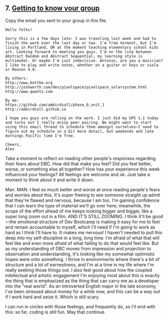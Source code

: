 ## 7. [Getting to know your group](7_get_to_know_your_group/readme.md)

Copy the email you sent to your group in this file.

	Hello folks!

	Sorry this is a few days late: I was traveling last week and had to finish the work over the last day or two. I'm from Vermont, but I'm living in Portland, OR at the moment teaching elementary school kids art. Looking forward to meeting you guys. I'm on the line between Abstract Random and Abstract Sequential; my learning style is multimodal. Or maybe I'm just indecisive. Antonio, are you a musician? I like to play and write notes, whether on a guitar or keys or viola or Reason 4.0. 

	By others:
	http://www.kottke.org
	http://joshworth.com/dev/pixelspace/pixelspace_solarsystem.html
	http://www.qwantz.com

	By me:
	https://github.com/ambirdsall/phase_0_unit_1
	http://ambirdsall.github.io

	I hope you guys are rolling on the work. I just did my GPS 1.1 today and turns out I really enjoy peer pairing. We might want to start using this email thread to schedule them amongst ourselves—I need to figure out my schedule in a bit more detail, but weekends and late mornings Pacific time I'm free.

	Cheers,
	Alex

Take a moment to reflect on reading other people's responses regarding their fears about DBC. How did that make you feel? Did you feel better, worse, or something else all together? How has your experience this week influenced your feelings? All feelings are welcome and ok. Just take a moment to think about it and write it down. 

Man. MAN. I feel so much better and worse at once reading people's fears and worries about this. It's super freeing to see someone straight up admit that they're flawed and nervous, because I am too. I'm gaining confidence that I can learn the type of material we'll go over here; meanwhile, the scope of the effort ahead of me keeps looking bigger and bigger, like a super long zoom out in a film. AND IT'S STILL ZOOMING. I think it'll be good—the emotional structure of Dev Bootcamp is making it easy for me to feel and remain accountable to myself, which I'll need if I'm going to work as hard as I think I'll have to. It makes me nervous! I haven't needed to pull this deep into my self-discipline in a long, long time. I'm afraid of what that will feel like and even more afraid of what failing to do that would feel like. But as my understanding of DBC moves from impression and projection to observation and understanding, it's looking like my somewhat optimistic hopes were onto something. I thrive in environments where there's a bit of structure and a lot of earnestness, and I'm at a time in my life where I'm really seeking those things out. I also feel good about how the coupled intellectual and artistic engagement I'm enjoying most about this is exactly the thing that is emphasized as the thing that can carry me as a developer into the "real world". As an introverted English major in the late economy, I've been stressed about money for a while now, and this can be a way out if I work hard and seize it. Which is still scary.

I can run in circles with those feelings, and frequently do, so I'll end with this: so far, coding is still fun. May that continue.

